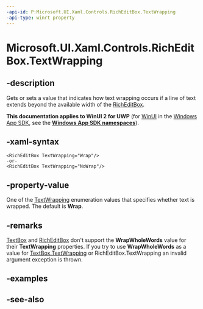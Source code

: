 ```yaml
---
-api-id: P:Microsoft.UI.Xaml.Controls.RichEditBox.TextWrapping
-api-type: winrt property
---
```


<!-- Property syntax
public Windows.UI.Xaml.TextWrapping TextWrapping { get;  set; }
-->

# Microsoft.UI.Xaml.Controls.RichEditBox.TextWrapping

## -description
Gets or sets a value that indicates how text wrapping occurs if a line of text extends beyond the available width of the [RichEditBox](richeditbox.md).

**This documentation applies to WinUI 2 for UWP** (for [WinUI](/windows/apps/winui/winui3/) in the [Windows App SDK](/windows/apps/windows-app-sdk/), see the **[Windows App SDK namespaces](/windows/windows-app-sdk/api/winrt/)**).

## -xaml-syntax
```xaml
<RichEditBox TextWrapping="Wrap"/>
-or-
<RichEditBox TextWrapping="NoWrap"/>
```


## -property-value
One of the [TextWrapping](../microsoft.ui.xaml/textwrapping.md) enumeration values that specifies whether text is wrapped. The default is **Wrap**.

## -remarks
[TextBox](textbox.md) and [RichEditBox](richeditbox.md) don't support the **WrapWholeWords** value for their **TextWrapping** properties. If you try to use **WrapWholeWords** as a value for [TextBox.TextWrapping](textbox_textwrapping.md) or RichEditBox.TextWrapping an invalid argument exception is thrown.

## -examples

## -see-also
